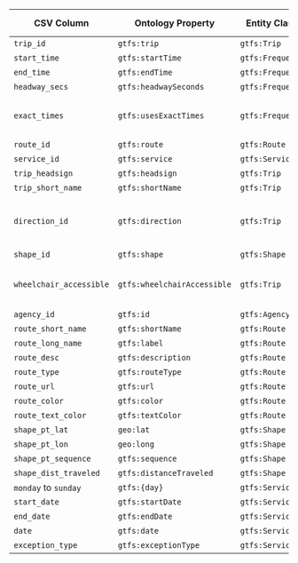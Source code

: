 | CSV Column           | Ontology Property | Entity Class | Rel. Entity Class | Subject Generation    | Join Condition | Datatype | Function Name | Function Output |
| --- | --- | --- | --- | --- | --- | --- | --- | --- |
| `trip_id` | `gtfs:trip` | `gtfs:Trip` | `gtfs:Frequency` | `http://transport.linkeddata.es/trip/{trip_id}` | `trip_id` | string | - | - |
| `start_time` | `gtfs:startTime` | `gtfs:Frequency` | `gtfs:Trip` | `http://transport.linkeddata.es/trip/{trip_id}` | `start_time` | time | - | - |
| `end_time` | `gtfs:endTime` | `gtfs:Frequency` | `gtfs:Trip` | `http://transport.linkeddata.es/trip/{trip_id}` | `end_time` | time | - | - |
| `headway_secs` | `gtfs:headwaySeconds` | `gtfs:Frequency` | `gtfs:Trip` | `http://transport.linkeddata.es/trip/{trip_id}` | `headway_secs` | integer | - | - |
| `exact_times` | `gtfs:usesExactTimes` | `gtfs:Frequency` | `gtfs:Trip` | `http://transport.linkeddata.es/trip/{trip_id}` | `exact_times` | boolean | `mapExactTimes` | SKOS URI: `/exact-times/frequency` or `/exact-times/schedule` |
| `route_id` | `gtfs:route` | `gtfs:Route` | `gtfs:Trip` | `http://transport.linkeddata.es/route/{route_id}` | `route_id` | string | - | - |
| `service_id` | `gtfs:service` | `gtfs:Service` | `gtfs:Trip` | `http://transport.linkeddata.es/service/{service_id}` | `service_id` | string | - | - |
| `trip_headsign` | `gtfs:headsign` | `gtfs:Trip` | - | `http://transport.linkeddata.es/trip/{trip_id}` | `trip_headsign` | string | - | - |
| `trip_short_name` | `gtfs:shortName` | `gtfs:Trip` | - | `http://transport.linkeddata.es/trip/{trip_id}` | `trip_short_name` | string | - | - |
| `direction_id` | `gtfs:direction` | `gtfs:Trip` | - | `http://transport.linkeddata.es/trip/{trip_id}` | `direction_id` | integer | `mapDirection` | SKOS URI: `/direction/one-direction` or `/direction/opposite-direction` |
| `shape_id` | `gtfs:shape` | `gtfs:Shape` | `gtfs:Trip` | `http://transport.linkeddata.es/shape/{shape_id}` | `shape_id` | string | - | - |
| `wheelchair_accessible` | `gtfs:wheelchairAccessible` | `gtfs:Trip` | - | `http://transport.linkeddata.es/trip/{trip_id}` | `wheelchair_accessible` | integer | `mapWheelchairAccessible` | SKOS URI: `/accesible`, `/inaccesible`, or `/no-information` |
| `agency_id` | `gtfs:id` | `gtfs:Agency` | `gtfs:Route` | `http://transport.linkeddata.es/agency/{agency_id}` | `agency_id` | string | - | - |
| `route_short_name` | `gtfs:shortName` | `gtfs:Route` | - | `http://transport.linkeddata.es/route/{route_id}` | `route_short_name` | string | - | - |
| `route_long_name` | `gtfs:label` | `gtfs:Route` | - | `http://transport.linkeddata.es/route/{route_id}` | `route_long_name` | string | - | - |
| `route_desc` | `gtfs:description` | `gtfs:Route` | - | `http://transport.linkeddata.es/route/{route_id}` | `route_desc` | string | - | - |
| `route_type` | `gtfs:routeType` | `gtfs:Route` | - | `http://transport.linkeddata.es/route/{route_id}` | `route_type` | integer | - | - |
| `route_url` | `gtfs:url` | `gtfs:Route` | - | `http://transport.linkeddata.es/route/{route_id}` | `route_url` | string | - | - |
| `route_color` | `gtfs:color` | `gtfs:Route` | - | `http://transport.linkeddata.es/route/{route_id}` | `route_color` | string | - | - |
| `route_text_color` | `gtfs:textColor` | `gtfs:Route` | - | `http://transport.linkeddata.es/route/{route_id}` | `route_text_color` | string | - | - |
| `shape_pt_lat` | `geo:lat` | `gtfs:Shape` | - | `http://transport.linkeddata.es/shape/{shape_id}` | `shape_pt_lat` | float | - | - |
| `shape_pt_lon` | `geo:long` | `gtfs:Shape` | - | `http://transport.linkeddata.es/shape/{shape_id}` | `shape_pt_lon` | float | - | - |
| `shape_pt_sequence` | `gtfs:sequence` | `gtfs:Shape` | - | `http://transport.linkeddata.es/shape/{shape_id}` | `shape_pt_sequence` | integer | - | - |
| `shape_dist_traveled` | `gtfs:distanceTraveled` | `gtfs:Shape` | - | `http://transport.linkeddata.es/shape/{shape_id}` | `shape_dist_traveled` | float | - | - |
| `monday` to `sunday` | `gtfs:{day}` | `gtfs:Service` | - | `http://transport.linkeddata.es/service/{service_id}` | - | boolean | - | - |
| `start_date` | `gtfs:startDate` | `gtfs:Service` | - | `http://transport.linkeddata.es/service/{service_id}` | - | date | - | - |
| `end_date` | `gtfs:endDate` | `gtfs:Service` | - | `http://transport.linkeddata.es/service/{service_id}` | - | date | - | - |
| `date` | `gtfs:date` | `gtfs:Service` | - | `http://transport.linkeddata.es/service/{service_id}` | - | date | - | - |
| `exception_type` | `gtfs:exceptionType` | `gtfs:Service` | - | `http://transport.linkeddata.es/service/{service_id}` | - | integer | - | - |
